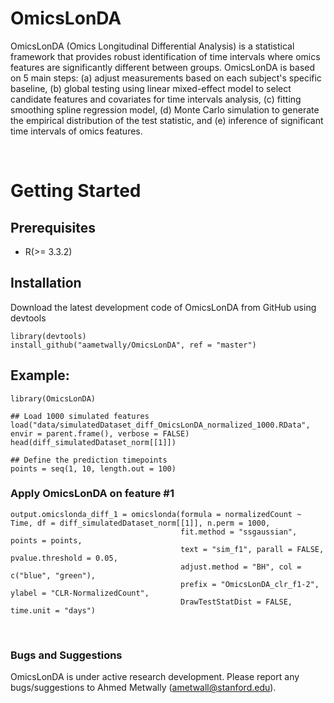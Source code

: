 # OmicsLonDA

OmicsLonDA (Omics Longitudinal Differential Analysis) is a statistical framework that provides robust identification of time intervals where omics features are significantly different between groups. OmicsLonDA is based on 5 main steps: (a) adjust measurements based on each subject's specific baseline, (b) global testing using linear mixed-effect model to select candidate features and covariates for time intervals analysis, (c) fitting smoothing spline regression model, (d) Monte Carlo simulation to generate the empirical distribution of the test statistic, and (e) inference of significant time intervals of omics features. 


<br>

# Getting Started


## Prerequisites

* R(>= 3.3.2)


## Installation

Download the latest development code of OmicsLonDA from GitHub using devtools
```
library(devtools)
install_github("aametwally/OmicsLonDA", ref = "master")
```




## Example:
```
library(OmicsLonDA)

## Load 1000 simulated features
load("data/simulatedDataset_diff_OmicsLonDA_normalized_1000.RData", envir = parent.frame(), verbose = FALSE)
head(diff_simulatedDataset_norm[[1]])

```


```
## Define the prediction timepoints 
points = seq(1, 10, length.out = 100)
```

### Apply OmicsLonDA on feature #1 

```
output.omicslonda_diff_1 = omicslonda(formula = normalizedCount ~ Time, df = diff_simulatedDataset_norm[[1]], n.perm = 1000, 
                                      fit.method = "ssgaussian", points = points,
                                      text = "sim_f1", parall = FALSE, pvalue.threshold = 0.05,
                                      adjust.method = "BH", col = c("blue", "green"),
                                      prefix = "OmicsLonDA_clr_f1-2", ylabel = "CLR-NormalizedCount",
                                      DrawTestStatDist = FALSE, time.unit = "days")
```


<br>

### Bugs and Suggestions
OmicsLonDA is under active research development. Please report any bugs/suggestions to Ahmed Metwally (ametwall@stanford.edu).

